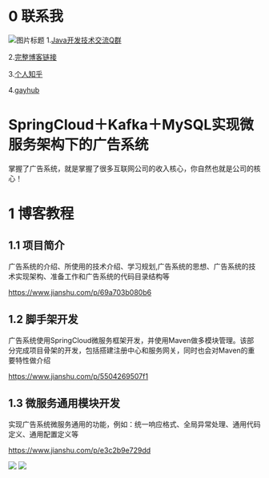 # 0 联系我
![](http://upload-images.jianshu.io/upload_images/4685968-6a8b28d2fd95e8b7?imageMogr2/auto-orient/strip%7CimageView2/2/w/1240 "图片标题") 
1.[Java开发技术交流Q群](https://jq.qq.com/?_wv=1027&k=5UB4P1T)

2.[完整博客链接](http://www.shishusheng.com)

3.[个人知乎](http://www.zhihu.com/people/shi-shu-sheng-)

4.[gayhub](https://github.com/Wasabi1234)

# SpringCloud＋Kafka＋MySQL实现微服务架构下的广告系统
掌握了广告系统，就是掌握了很多互联网公司的收入核心，你自然也就是公司的核心！

# 1 博客教程
## 1.1 项目简介
广告系统的介绍、所使用的技术介绍、学习规划,广告系统的思想、广告系统的技术实现架构、准备工作和广告系统的代码目录结构等

https://www.jianshu.com/p/69a703b080b6

## 1.2 脚手架开发
广告系统使用SpringCloud微服务框架开发，并使用Maven做多模块管理。该部分完成项目骨架的开发，包括搭建注册中心和服务网关，同时也会对Maven的重要特性做介绍

https://www.jianshu.com/p/5504269507f1

## 1.3 微服务通用模块开发
实现广告系统微服务通用的功能，例如：统一响应格式、全局异常处理、通用代码定义、通用配置定义等

https://www.jianshu.com/p/e3c2b9e729dd


![](https://upload-images.jianshu.io/upload_images/4685968-c88d77d6f38a771b.png?imageMogr2/auto-orient/strip%7CimageView2/2/w/1240)
![](https://upload-images.jianshu.io/upload_images/4685968-091b54b1fa8b5748.png?imageMogr2/auto-orient/strip%7CimageView2/2/w/1240)
